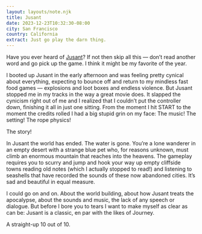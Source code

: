 ```yaml
---
layout: layouts/note.njk
title: Jusant 
date: 2023-12-23T10:32:30-08:00
city: San Francisco
country: California
extract: Just go play the darn thing.
---
```


Have you ever heard of [Jusant](https://store.steampowered.com/app/1977170/Jusant/)? If not then skip all this — don’t read another word and go pick up the game. I think it might be my favorite of the year.

I booted up Jusant in the early afternoon and was feeling pretty cynical about everything, expecting to bounce off and return to my mindless fast food games — explosions and loot boxes and endless violence. But Jusant stopped me in my tracks in the way a great movie does. It slapped the cynicism right out of me and I realized that I couldn’t put the controller down, finishing it all in just one sitting. From the moment I hit START to the moment the credits rolled I had a big stupid grin on my face: The music! The setting! The rope physics! 

The story!

In Jusant the world has ended. The water is gone. You’re a lone wanderer in an empty desert with a strange blue pet who, for reasons unknown, must climb an enormous mountain that reaches into the heavens. The gameplay requires you to scurry and jump and hook your way up empty cliffside towns reading old notes (which I actually stopped to read!) and listening to seashells that have recorded the sounds of these now abandoned cities. It’s sad and beautiful in equal measure.

I could go on and on. About the world building, about how Jusant treats the apocalypse, about the sounds and music, the lack of any speech or dialogue. But before I bore you to tears I want to make myself as clear as can be: Jusant is a classic, en par with the likes of Journey. 

A straight-up 10 out of 10.